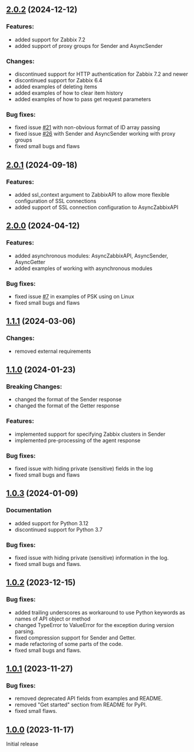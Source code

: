 ## [2.0.2](https://github.com/zabbix/python-zabbix-utils/compare/v2.0.1...v2.0.2) (2024-12-12)

### Features:

- added support for Zabbix 7.2
- added support of proxy groups for Sender and AsyncSender

### Changes:

- discontinued support for HTTP authentication for Zabbix 7.2 and newer
- discontinued support for Zabbix 6.4
- added examples of deleting items
- added examples of how to clear item history
- added examples of how to pass get request parameters

### Bug fixes:

- fixed issue [#21](https://github.com/zabbix/python-zabbix-utils/issues/21) with non-obvious format of ID array passing
- fixed issue [#26](https://github.com/zabbix/python-zabbix-utils/issues/26) with Sender and AsyncSender working with proxy groups
- fixed small bugs and flaws

## [2.0.1](https://github.com/zabbix/python-zabbix-utils/compare/v2.0.0...v2.0.1) (2024-09-18)

### Features:

- added ssl_context argument to ZabbixAPI to allow more flexible configuration of SSL connections
- added support of SSL connection configuration to AsyncZabbixAPI

## [2.0.0](https://github.com/zabbix/python-zabbix-utils/compare/v1.1.1...v2.0.0) (2024-04-12)

### Features:

- added asynchronous modules: AsyncZabbixAPI, AsyncSender, AsyncGetter
- added examples of working with asynchronous modules

### Bug fixes:

- fixed issue [#7](https://github.com/zabbix/python-zabbix-utils/issues/7) in examples of PSK using on Linux
- fixed small bugs and flaws

## [1.1.1](https://github.com/zabbix/python-zabbix-utils/compare/v1.1.0...v1.1.1) (2024-03-06)

### Changes:

- removed external requirements

## [1.1.0](https://github.com/zabbix/python-zabbix-utils/compare/v1.0.3...v1.1.0) (2024-01-23)

### Breaking Changes: 

- changed the format of the Sender response
- changed the format of the Getter response

### Features:

- implemented support for specifying Zabbix clusters in Sender
- implemented pre-processing of the agent response

### Bug fixes:

- fixed issue with hiding private (sensitive) fields in the log
- fixed small bugs and flaws

## [1.0.3](https://github.com/zabbix/python-zabbix-utils/compare/v1.0.2...v1.0.3) (2024-01-09)

### Documentation

- added support for Python 3.12
- discontinued support for Python 3.7

### Bug fixes:

- fixed issue with hiding private (sensitive) information in the log.
- fixed small bugs and flaws.

## [1.0.2](https://github.com/zabbix/python-zabbix-utils/compare/v1.0.1...v1.0.2) (2023-12-15)

### Bug fixes:

- added trailing underscores as workaround to use Python keywords as names of API object or method
- changed TypeError to ValueError for the exception during version parsing.
- fixed compression support for Sender and Getter.
- made refactoring of some parts of the code.
- fixed small bugs and flaws.

## [1.0.1](https://github.com/zabbix/python-zabbix-utils/compare/v1.0.0...v1.0.1) (2023-11-27)

### Bug fixes:

- removed deprecated API fields from examples and README.
- removed "Get started" section from README for PyPI.
- fixed small flaws.

## [1.0.0](https://github.com/zabbix/python-zabbix-utils/tree/v1.0.0) (2023-11-17)

Initial release
